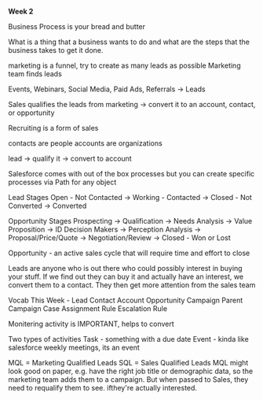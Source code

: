 **Week 2**

Business Process is your bread and butter

What is a thing that a business wants to do and what are the steps that the business takes to get it done.

marketing is a funnel, try to create as many leads as possible
Marketing team finds leads

Events, Webinars, Social Media, Paid Ads, Referrals -> Leads

Sales qualifies the leads from marketing -> convert it to an account, contact, or opportunity

Recruiting is a form of sales

contacts are people
accounts are organizations

lead -> qualify it -> convert to account

Salesforce comes with out of the box processes but you can create specific processes via Path for any object

Lead Stages
Open - Not Contacted -> Working - Contacted -> Closed - Not Converted -> Converted

Opportunity Stages
Prospecting -> Qualification -> Needs Analysis -> Value Proposition -> ID Decision Makers -> Perception Analysis -> Proposal/Price/Quote -> Negotiation/Review -> Closed - Won or Lost

Opportunity - an active sales cycle that will require time and effort to close

Leads are anyone who is out there who could possibly interest in buying your stuff. If we find out they can buy it and actually have an interest, we convert them to a contact. They then get more attention from the sales team

Vocab This Week -
Lead
Contact
Account
Opportunity
Campaign
Parent Campaign
Case Assignment Rule
Escalation Rule

Monitering activity is IMPORTANT, helps to convert

Two types of activities
Task - something with a due date
Event - kinda like salesforce weekly meetings, its an event

MQL = Marketing Qualified Leads
SQL = Sales Qualified Leads
MQL might look good on paper, e.g. have the right job title or demographic data, so the marketing team adds them to a campaign. But when passed to Sales, they need to requalify them to see. ifthey're actually interested.
